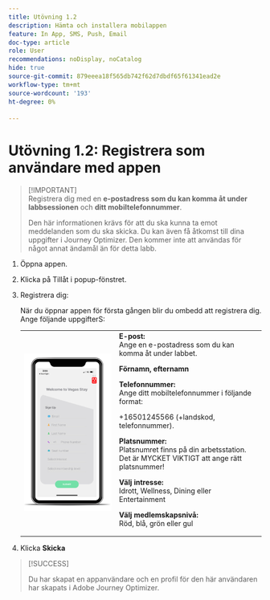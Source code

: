 ```yaml
---
title: Utövning 1.2
description: Hämta och installera mobilappen
feature: In App, SMS, Push, Email
doc-type: article
role: User
recommendations: noDisplay, noCatalog
hide: true
source-git-commit: 879eeea18f565db742f62d7dbdf65f61341ead2e
workflow-type: tm+mt
source-wordcount: '193'
ht-degree: 0%

---
```



# Utövning 1.2: Registrera som användare med appen

>[!IMPORTANT]\
>Registrera dig med en **e-postadress som du kan komma åt under labbsessionen** och **ditt mobiltelefonnummer**.
>
> Den här informationen krävs för att du ska kunna ta emot meddelanden som du ska skicka. Du kan även få åtkomst till dina uppgifter i Journey Optimizer. Den kommer inte att användas för något annat ändamål än för detta labb.

1. Öppna appen.
1. Klicka på Tillåt i popup-fönstret.
1. Registrera dig:

   När du öppnar appen för första gången blir du ombedd att registrera dig. Ange följande uppgifterS:

   <table>
    <tr>
    <td>
    <div>
    <img alt="Appregistrering" src="../assets/1-2.png"/> 
    </div>
    </td>
    <td>
    <strong>E-post: </strong><br>Ange en e-postadress som du kan komma åt under labbet.
    </p><p>
    <strong>Förnamn, efternamn </strong>
    </p><p>
    <strong>Telefonnummer: </strong> <br>Ange ditt mobiltelefonnummer i följande format: 
    <p>+16501245566 (+landskod, telefonnummer).
    </p><p>
    <strong>Platsnummer: </strong><br>Platsnumret finns på din arbetsstation. Det är MYCKET VIKTIGT att ange rätt platsnummer!
    </p><p>
    <strong>Välj intresse: </strong></br>Idrott, Wellness, Dining eller Entertainment
    </p><p>
    <strong>Välj medlemskapsnivå: </strong></br>Röd, blå, grön eller gul</p>
    </td>
    </tr>
    </table>

1. Klicka **Skicka**

>[!SUCCESS]
>
>Du har skapat en appanvändare och en profil för den här användaren har skapats i Adobe Journey Optimizer.

